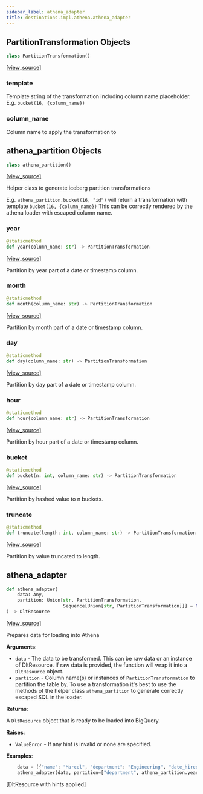 ```yaml
---
sidebar_label: athena_adapter
title: destinations.impl.athena.athena_adapter
---
```


## PartitionTransformation Objects

```python
class PartitionTransformation()
```

[[view_source]](https://github.com/dlt-hub/dlt/blob/9857029af018a582dd24da4070562f58bb7e9fc5/dlt/destinations/impl/athena/athena_adapter.py#L15)

### template

Template string of the transformation including column name placeholder. E.g. `bucket(16, {column_name})`

### column\_name

Column name to apply the transformation to

## athena\_partition Objects

```python
class athena_partition()
```

[[view_source]](https://github.com/dlt-hub/dlt/blob/9857029af018a582dd24da4070562f58bb7e9fc5/dlt/destinations/impl/athena/athena_adapter.py#L26)

Helper class to generate iceberg partition transformations

E.g. `athena_partition.bucket(16, "id")` will return a transformation with template `bucket(16, {column_name})`
This can be correctly rendered by the athena loader with escaped column name.

### year

```python
@staticmethod
def year(column_name: str) -> PartitionTransformation
```

[[view_source]](https://github.com/dlt-hub/dlt/blob/9857029af018a582dd24da4070562f58bb7e9fc5/dlt/destinations/impl/athena/athena_adapter.py#L34)

Partition by year part of a date or timestamp column.

### month

```python
@staticmethod
def month(column_name: str) -> PartitionTransformation
```

[[view_source]](https://github.com/dlt-hub/dlt/blob/9857029af018a582dd24da4070562f58bb7e9fc5/dlt/destinations/impl/athena/athena_adapter.py#L39)

Partition by month part of a date or timestamp column.

### day

```python
@staticmethod
def day(column_name: str) -> PartitionTransformation
```

[[view_source]](https://github.com/dlt-hub/dlt/blob/9857029af018a582dd24da4070562f58bb7e9fc5/dlt/destinations/impl/athena/athena_adapter.py#L44)

Partition by day part of a date or timestamp column.

### hour

```python
@staticmethod
def hour(column_name: str) -> PartitionTransformation
```

[[view_source]](https://github.com/dlt-hub/dlt/blob/9857029af018a582dd24da4070562f58bb7e9fc5/dlt/destinations/impl/athena/athena_adapter.py#L49)

Partition by hour part of a date or timestamp column.

### bucket

```python
@staticmethod
def bucket(n: int, column_name: str) -> PartitionTransformation
```

[[view_source]](https://github.com/dlt-hub/dlt/blob/9857029af018a582dd24da4070562f58bb7e9fc5/dlt/destinations/impl/athena/athena_adapter.py#L54)

Partition by hashed value to n buckets.

### truncate

```python
@staticmethod
def truncate(length: int, column_name: str) -> PartitionTransformation
```

[[view_source]](https://github.com/dlt-hub/dlt/blob/9857029af018a582dd24da4070562f58bb7e9fc5/dlt/destinations/impl/athena/athena_adapter.py#L59)

Partition by value truncated to length.

## athena\_adapter

```python
def athena_adapter(
    data: Any,
    partition: Union[str, PartitionTransformation,
                     Sequence[Union[str, PartitionTransformation]]] = None
) -> DltResource
```

[[view_source]](https://github.com/dlt-hub/dlt/blob/9857029af018a582dd24da4070562f58bb7e9fc5/dlt/destinations/impl/athena/athena_adapter.py#L64)

Prepares data for loading into Athena

**Arguments**:

- `data` - The data to be transformed.
  This can be raw data or an instance of DltResource.
  If raw data is provided, the function will wrap it into a `DltResource` object.
- `partition` - Column name(s) or instances of `PartitionTransformation` to partition the table by.
  To use a transformation it's best to use the methods of the helper class `athena_partition`
  to generate correctly escaped SQL in the loader.
  

**Returns**:

  A `DltResource` object that is ready to be loaded into BigQuery.
  

**Raises**:

- `ValueError` - If any hint is invalid or none are specified.
  

**Examples**:

```py
    data = [{"name": "Marcel", "department": "Engineering", "date_hired": "2024-01-30"}]
    athena_adapter(data, partition=["department", athena_partition.year("date_hired"), athena_partition.bucket(8, "name")])
```
  [DltResource with hints applied]

